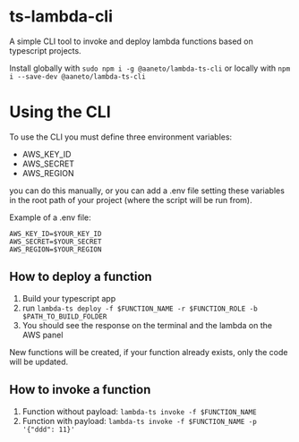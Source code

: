 # ts-lambda-cli

A simple CLI tool to invoke and deploy lambda functions based on typescript projects.

Install globally with ```sudo npm i -g @aaneto/lambda-ts-cli``` or locally with ```npm i --save-dev @aaneto/lambda-ts-cli```

# Using the CLI

To use the CLI you must define three environment variables:
- AWS_KEY_ID
- AWS_SECRET
- AWS_REGION

you can do this manually, or you can add a .env file setting these variables in the root path of your project (where the script will be run from).

Example of a .env file:
```
AWS_KEY_ID=$YOUR_KEY_ID
AWS_SECRET=$YOUR_SECRET
AWS_REGION=$YOUR_REGION
```

## How to deploy a function

1. Build your typescript app
2. run ```lambda-ts deploy -f $FUNCTION_NAME -r $FUNCTION_ROLE -b $PATH_TO_BUILD_FOLDER```
3. You should see the response on the terminal and the lambda on the AWS panel

New functions will be created, if your function already exists, only the code will be updated.

## How to invoke a function

1. Function without payload: ```lambda-ts invoke -f $FUNCTION_NAME```
2. Function with payload: ```lambda-ts invoke -f $FUNCTION_NAME -p '{"ddd": 11}'```
